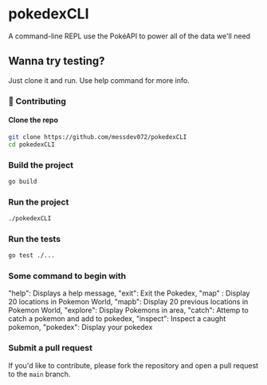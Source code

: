# pokedexCLI
A command-line REPL use the PokéAPI to power all of the data we'll need
## Wanna try testing? 
Just clone it and run. Use help command for more info.
### 🤝 Contributing

#### Clone the repo

```bash
git clone https://github.com/messdev072/pokedexCLI
cd pokedexCLI
```

### Build the project

```bash
go build
```

### Run the project

```bash
./pokedexCLI
```

### Run the tests

```bash
go test ./...
```
### Some command to begin with
"help": Displays a help message,
"exit": Exit the Pokedex,
"map" : Display 20 locations in Pokemon World,
"mapb": Display 20 previous locations in Pokemon World,
"explore": Display Pokemons in area,
"catch": Attemp to catch a pokemon and add to pokedex,
"inspect": Inspect a caught pokemon,
"pokedex": Display your pokedex			
### Submit a pull request

If you'd like to contribute, please fork the repository and open a pull request to the `main` branch.
